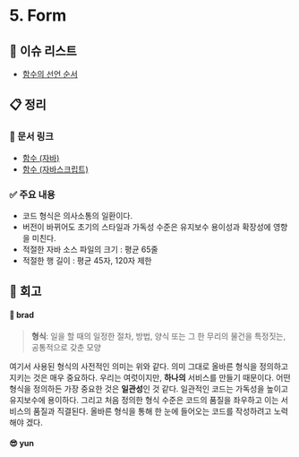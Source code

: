 # 5. Form

## :pushpin: 이슈 리스트

- [함수의 선언 순서](https://github.com/brad-go/clean-code-study/issues/24)

## :clipboard: 정리

### :link: 문서 링크

- [함수 (자바)](./heewhy_java.md)
- [함수 (자바스크립트)](./brad_javascript.md)

### :white_check_mark: 주요 내용

- 코드 형식은 의사소통의 일환이다.
- 버전이 바뀌어도 초기의 스타일과 가독성 수준은 유지보수 용이성과 확장성에 영향을 미친다.
- 적절한 자바 소스 파일의 크기 : 평균 65줄
- 적절한 행 길이 : 평균 45자, 120자 제한

## :pray: 회고

#### :bread: brad

> **형식**: 일을 할 때의 일정한 절차, 방법, 양식 또는 그 한 무리의 물건을 특정짓는, 공통적으로 갖춘 모양

여기서 사용된 형식의 사전적인 의미는 위와 같다. 의미 그대로 올바른 형식을 정의하고 지키는 것은 매우 중요하다. 우리는 여럿이지만, **하나의** 서비스를 만들기 때문이다.
어떤 형식을 정의하든 가장 중요한 것은 **일관성**인 것 같다. 일관적인 코드는 가독성을 높이고 유지보수에 용이하다. 그리고 처음 정의한 형식 수준은 코드의 품질을 좌우하고 이는 서비스의 품질과 직결된다.
올바른 형식을 통해 한 눈에 들어오는 코드를 작성하려고 노력해야 겠다.

#### :sunglasses: yun

